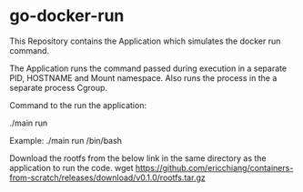 # go-docker-run
This Repository contains the Application which simulates the docker run command.

The Application runs the command passed during execution in a separate PID, HOSTNAME and Mount namespace. Also runs the process in the a separate process Cgroup.

Command to the run the application:

 ./main run <linux comamnd>
 
 Example: ./main run /bin/bash
 
Download the rootfs from the below link in the same directory as the application to run the code.
 wget https://github.com/ericchiang/containers-from-scratch/releases/download/v0.1.0/rootfs.tar.gz
